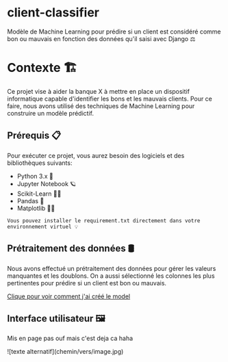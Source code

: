 # client-classifier
Modèle de Machine Learning pour prédire si un client est considéré comme bon ou mauvais en fonction des données qu'il saisi avec Django ⚖️


# Contexte 🏗️
Ce projet vise à aider la banque X à mettre en place un dispositif informatique capable d'identifier les bons et les mauvais clients.
Pour ce faire, nous avons utilisé des techniques de Machine Learning pour construire un modèle prédictif.

## Prérequis 📋

Pour exécuter ce projet, vous aurez besoin des logiciels et des bibliothèques suivants:

- Python 3.x 🐍
- Jupyter Notebook 🪐
- Scikit-Learn 🏴‍☠️
- Pandas 🐼
- Matplotlib 🏴‍☠️

```
Vous pouvez installer le requirement.txt directement dans votre environnement virtuel 💡
```

## Prétraitement des données 🛢️
Nous avons effectué un prétraitement des données pour gérer les valeurs manquantes et les doublons. On a aussi sélectionné les colonnes les plus pertinentes pour prédire si un client est bon ou mauvais.

[Clique pour voir comment j'ai créé le model](https://github.com/nouha404/bad_good_customer)

## Interface utilisateur 🖼️
<p> Mis en page pas ouf mais c'est deja ca haha</p> 
![texte alternatif](chemin/vers/image.jpg)

